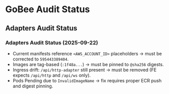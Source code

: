 # GoBee Audit Status

## Adapters Audit Status

### Adapters Audit Status (2025-09-22)

- Current manifests reference `<AWS_ACCOUNT_ID>` placeholders → must be corrected to `595443389404`.
- Images are tag-based (`:1f48a...`) → must be pinned to `@sha256` digests.
- Ingress drift: `/api/http-adapter` still present → must be removed (FE expects `/api/http` and `/api/ws` only).
- Pods Pending due to `InvalidImageName` → fix requires proper ECR push and digest pinning.
